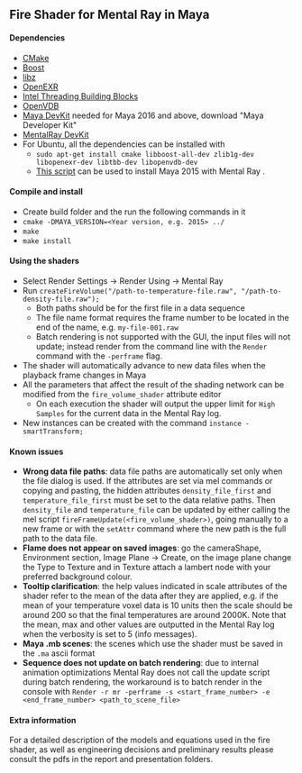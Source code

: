 Fire Shader for Mental Ray in Maya
-----------
#### Dependencies
* [CMake](http://www.cmake.org/)
* [Boost](www.boost.org)
* [libz](zlib.net)
* [OpenEXR](www.openexr.com)
* [Intel Threading Building Blocks](threadingbuildingblocks.org)
* [OpenVDB](http://www.openvdb.org/)
* [Maya DevKit](https://apps.exchange.autodesk.com/en) needed for Maya 2016 and above, download "Maya Developer Kit"
* [MentalRay DevKit](http://knowledge.autodesk.com/support/maya/downloads/caas/downloads/content/mental-ray-plugin-for-maya-2016.html)
* For Ubuntu, all the dependencies can be installed with 
  * `sudo apt-get install cmake libboost-all-dev zlib1g-dev libopenexr-dev libtbb-dev libopenvdb-dev`
  * [This script](https://gist.github.com/Garoe/859324436d1273aa56ff) can be used to install Maya 2015 with Mental Ray . 

#### Compile and install
* Create build folder and the run the following commands in it
* ```cmake -DMAYA_VERSION=<Year version, e.g. 2015> ../```
* ```make```
* ```make install```

#### Using the shaders
* Select Render Settings -> Render Using -> Mental Ray
* Run ```createFireVolume("/path-to-temperature-file.raw", "/path-to-density-file.raw");```
  * Both paths should be for the first file in a data sequence
  * The file name format requires the frame number to be located in the end of the name, e.g. ```my-file-001.raw```
  * Batch rendering is not supported with the GUI, the input files will not update; instead render from the command line with the ```Render``` command with the ```-perframe``` flag.
* The shader will automatically advance to new data files when the playback frame changes in Maya
* All the parameters that affect the result of the shading network can be modified from the ```fire_volume_shader``` attribute editor
  * On each execution the shader will output the upper limit for ```High Samples``` for the current data in the Mental Ray log.
* New instances can be created with the command ```instance -smartTransform;```

#### Known issues
* **Wrong data file paths**: data file paths are automatically set only when the file dialog is used. If the attributes are set via mel commands or copying and pasting, the hidden attributes `density_file_first` and `temperature_file_first` must be set to the data relative paths. Then `density_file` and `temperature_file` can be updated by either calling the mel script `fireFrameUpdate(<fire_volume_shader>)`, going manually to a new frame or with the `setAttr` command where the new path is the full path to the data file.
* **Flame does not appear on saved images**: go the cameraShape, Environment section, Image Plane -> Create, on the image plane change the Type to Texture and in Texture attach a lambert node with your preferred background colour.
* **Tooltip clarification**: the help values indicated in scale attributes of the shader refer to the mean of the data after they are applied, e.g. if the mean of your temperature voxel data is 10 units then the scale should be around 200 so that the final temperatures are around 2000K. Note that the mean, max and other values are outputted in the Mental Ray log when the verbosity is set to 5 (info messages).
* **Maya .mb scenes**: the scenes which use the shader must be saved in the `.ma` ascii format
* **Sequence does not update on batch rendering**: due to internal animation optimizations Mental Ray does not call the update script during batch rendering, the workaround is to batch render in the console with `Render -r mr -perframe -s <start_frame_number> -e <end_frame_number> <path_to_scene_file>`

#### Extra information
For a detailed description of the models and equations used in the fire shader, as well as engineering decisions and preliminary results please consult the pdfs in the report and presentation folders.

